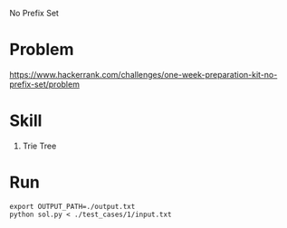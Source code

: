 No Prefix Set

# Problem
https://www.hackerrank.com/challenges/one-week-preparation-kit-no-prefix-set/problem

# Skill
1. Trie Tree


# Run
```
export OUTPUT_PATH=./output.txt
python sol.py < ./test_cases/1/input.txt
```